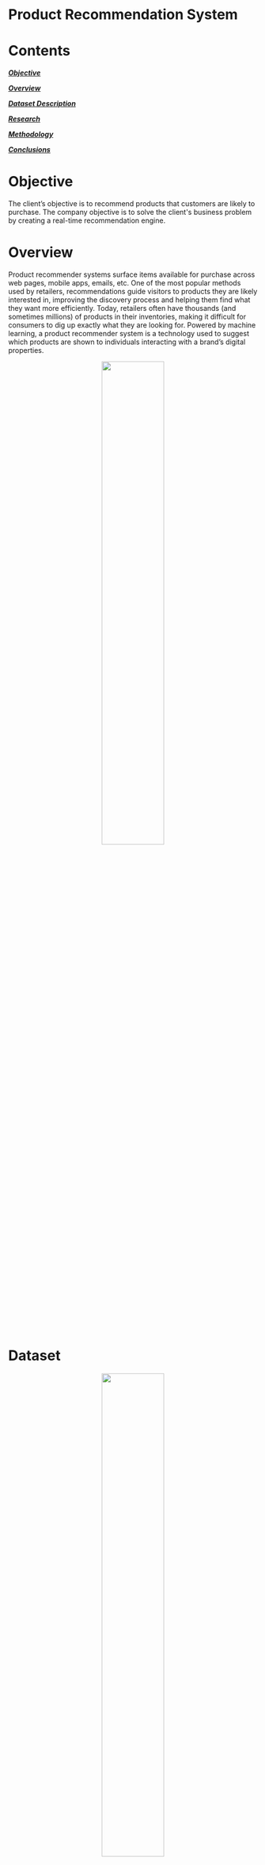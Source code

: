 # Product Recommendation System

# Contents

[***Objective***](https://github.com/rotembaruch/Product-Recommendation-System#objective)

[***Overview***](https://github.com/rotembaruch/Product-Recommendation-System#overview)

[***Dataset Description***](https://github.com/rotembaruch/Product-Recommendation-System#dataset)

[***Research***](https://github.com/rotembaruch/Product-Recommendation-System#research)

[***Methodology***](https://github.com/rotembaruch/Product-Recommendation-System#methodology)

[***Conclusions***](https://github.com/rotembaruch/Product-Recommendation-System#conclusions)

 
# Objective
The client’s objective is to recommend products that customers are likely to purchase.
The company objective is to solve the client's business problem by creating a real-time recommendation engine. 

# Overview

Product recommender systems surface items available for purchase across web pages, mobile apps, emails, etc. One of the most popular methods used by retailers, recommendations guide visitors to products they are likely interested in, improving the discovery process and helping them find what they want more efficiently.
Today, retailers often have thousands (and sometimes millions) of products in their inventories, making it difficult for consumers to dig up exactly what they are looking for.
Powered by machine learning, a product recommender system is a technology used to suggest which products are shown to individuals interacting with a brand’s digital properties. 

<p align="center">
<img src="images/New Bitmap image.JPg" width=50% height=50% >
</p>

# Dataset
<p align="center">
<img src="images/Screenshot 2022-11-29 104349.jpeg" width=50% height=50% >
</p>

<br>**tid** -Unique transaction ID
<br>**date** -Date of transaction
<br>**daypart** --Time of day when order occurred
<br>**channel** -Indicates how a customer placed their order
<br>**items** -Sequenced receipt data. Read from left-to-right, this indicates the sequence in which the customer chose each item while placing an order. e.g., "X,Y,Z" would mean that the customer ordered X, then Y, then Z within a single transaction.

# Model Metric & Model Requierments

<br>• Recommendations will occur at the transaction level and will be derived from the raw outputs of your predictive model. When making an item recommendation,
known information would include: daypart, channel, and the first 1+ item(s) that the customer has already chosen.
<br>• A recommendation will be determined and shown immediately after the customer chooses their first item. Optionally, the recommendation is allowed to update as a
customer chooses more items. However, a customer should see no more than 5 unique item recommendations during their order.
<br>• A recommendation will consist of 3 items that are shown to the customer simultaneously on a screen. (The ordering of the 3 recommended items does not matter.)

<br>Therefore the metric **Hit-Rate** described as follows:
A “hit” would occur if a customer purchases an item that was recommended/

<p align="center">
<img src="images/Screenshot 2022-11-29 102451.jpeg" width=50% height=50% >
</p>

# Research

There are many approaches that can address our task. In this project, I decided to use the word2vec embedding model. Here is a quick list of related works that used word2vec  for recommendation systems (I didn't read all of them).

<p align="center">
<img src="images/Screenshot 2022-11-29 102510.jpeg" width=50% height=50% >
</p>


**Why use word2vec for recommendation systems?**
I will not get into much detail on how word2vec works. It is one of the most popular models in the NLP field (until recent years, at least), and there is a lot of info on the internet explaining how it works. The obvious question is, why implement a model from natural language processing on a product recommendation system. Let's define what word2vec aims to do: learning to represent words on the vector space by learning the semantic relationship between the words. We can leverage this algorithm for our use. word2vec can learn the relationship between the items and present them in the vector space. For example, "king" and "queen" will be represented close (low cosine similarity) to each other when used in the NLP field. And in our case, the items "keyboard" and "mouse" will be represented close to each other.


# Methodology

The system I built consists of two main components. An embedding model aims to learn the relationships between the products and, thus, the ability to represent them in the vector space. And a classification model that can produce the vector of probabilities for purchasing each product.
 


<p align="center">
<img src="methodology.jpg" width=50% height=50% >
</p>


The model pipeline is described as follows:
1. Pre-processing- converting from unsupervised to semi-supervised by creating new instances while the target feature for each product is one of the following purchased products.
2. One-Hot Encoding for the categorical features
3. Train a word2vec embedding model
4. Train Logistic Regression classifier.
5. We will extract the probability vector from the Logistic Regression classifier and suggest 3 to 5 top products for the test instances.


**Why is it essential to the embedding model only on the train set.**
We could easily think that nothing wrong can happen if we train the word2vec model on all the instances and encode the train set and test set separately. I saw many projects doing that, especially when performing TF-IDF vectorization. The problem with this approach is that the model also learns the connection from the test samples, which creates **data leakage**.

**How I built the train set. i.e., how I transform the data from unsupervised to self-supervised:**
<br>When we fed the classification model an input, logistic regression in our case,  we also needed to provide the target feature. In our case, the items feature are built as sequential items purchased one by one. We will leverage this data structure for building pairs of items while taking one item, and for the target, we will take one of the following items. This will obviously increase our train instances dramatically.  
The following issue we will face when building this train set is how to address transactions with only one item. I decided to handle this by creating a new item called "None" that helps us represent items that were purchased with no other items.
 * Interesting info: word2vec model is also a self-supervised algorithm.

Example of the transformation:
transaction: item_1, item_2, item_3
   1. input: item_1  ;  target: item_2
   2. input: item_1  ;  target: item_3
   3. input: item_2  ;  target: item_3

**How I built the test set:**
<br>For the test set, we need as input one or more items, and the target will be the following purchased items. Since our input, in that case, could be more than one, this will increase the number of instances exponents, and quickly, we will get millions of instances. To keep it simple, I took only the first item as input and all the following items as the target.

Example:
transaction: item_1, item_2, item_3, item_4 <br>
   1. input: item_1 ; target:  item_2, item_3, item_4 


**How to encode more than one item?**
<br>As in the NLP field, we want to encode sentences and not only one word, which this task is called sentence embedding. For that purpose, I used the most simple and straightforward sentence embedding method: averaging the items vectors. 

# Conclusions

**Model results:**
* Hit-rate results: 66.3%
* Hit-rate per item: 49.1%

<br>
For this experiment, we used the 3 recommended products while taking the first product of the test instant as the input and defining all the rest as the target.  
We can see that we achieved Hit-Rate of 66%, which can be considered high in the real world. But those results only represent this data. To truly evaluate our model, we must compare it to other models/algorithms.
It will be interesting to compare this algorithm to other algorithms that are used in the industry because, to my best knowledge, the use of word2vec as embedding in recommendation systems is implemented only in the academic field but not in the industry. 
<br>
**Future work:**
* Testing different methodologies, for example, reinforcement learning, unsupervised(Matrix Factorization), and Cosine similarity.
* Model optimization: embedding vector size, regularization (L1/L2), classifier (SVM).
* Top 4&5 threshold tuning with a validation set.







